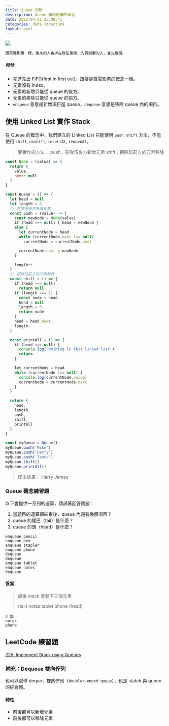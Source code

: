 ```yaml
---
title: Queue 列隊
description: Queue 資料結構的學習
date: 2022-04-21 23:08:41
categories: data structure
layout: post
---
```


![](https://i.imgur.com/d16YhEr.png)

`跟買電影票一樣，後來的人會排在隊伍後面，先買到票的人，會先離開。`

##### 特性

- 先進先出 FIFO(first in first out)，跟排隊買電影票的概念一樣。
- 元素沒有 index。
- 元素的新增只能從 queue 的後方。
- 元素的移除只能從 queue 的前方。
- `enqueue` 意思是新增項目進 queue，`dequeue` 意思是移除 queue 內的項目。

## 使用 Linked List 實作 Stack

在 Queue 的概念中，我們建立的 Linked List 只能使用 `push`, `shift` 方法，不能使用 `shift`, `unshift`, `insertAt`, `removeAt`。

> 要實作的方法：
> push：在隊伍後方新增元素
> shift：把隊伍前方的元素移除

```js
const Node = (value) => {
  return {
    value,
    next: null
  }
}

const Queue = () => {
  let head = null
  let length = 0
  // 在隊伍後方新增元素
  const push = (value) => {
    const newNode = Node(value)
    if (head === null) { head = newNode }
    else {
      let currentNode = head
      while (currentNode.next !== null)
        currentNode = currentNode.next

      currentNode.next = newNode
    }

    length++
  }
  // 把隊伍前方的元素移除
  const shift = () => {
    if (head === null)
      return null
    if (length === 1) {
      const node = head
      head = null
      length = 0
      return node
    }
    head = head.next
    length--
  }

  const printAll = () => {
    if (head === null) {
      console.log('Nothing in this linked list')
      return
    }

    let currentNode = head
    while (currentNode !== null) {
      console.log(currentNode.value)
      currentNode = currentNode.next
    }
  }

  return {
    head,
    length,
    push,
    shift,
    printAll
  }
}

const myQueue = Queue()
myQueue.push('Mike')
myQueue.push('Harry')
myQueue.push('James')
myQueue.shift()
myQueue.printAll()
```

>印出結果：
Harry
James

### Queue 觀念練習題

以下會提供一系列的運算，請試著回答問題：

1. 當題目的運算都結束後，queue 內還有幾個項目？
2. queue 的尾巴（tail）是什麼？
3. queue 的頭（head）是什麼？

```
enqueue pencil
enqueue pen
enqueue stapler
enqueue phone
dequeue 
dequeue 
enqueue tablet
enqueue notes
dequeue
```

#### 答案

>最後 stack 會剩下三個元素
>
>(tail) notes tablet phone (head)

```
3 個
notes
phone
```

## LeetCode 練習題

[225. Implement Stack using Queues](https://leetcode.com/problems/implement-stack-using-queues/)

### 補充：Dequeue 雙向佇列

也可以寫作 deque，雙向佇列（`doubled-ended queue`），也是 statck 與 queue 的綜合體。

#### 特性

- 前後都可以新增元素
- 前後都可以移除元素

